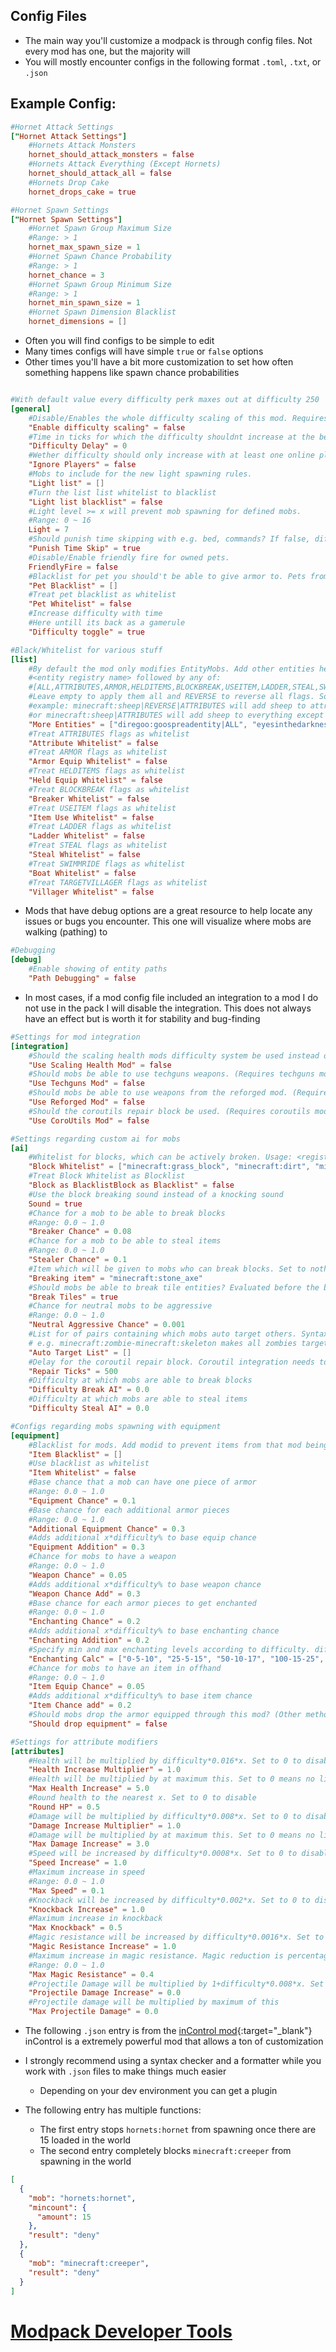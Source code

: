 ## Config Files
- The main way you'll customize a modpack is through config files. Not every mod has one, but the majority will
- You will mostly encounter configs in the following format `.toml`, `.txt`, or `.json`

## Example Config:

```toml
#Hornet Attack Settings
["Hornet Attack Settings"]
	#Hornets Attack Monsters
	hornet_should_attack_monsters = false
	#Hornets Attack Everything (Except Hornets)
	hornet_should_attack_all = false
	#Hornets Drop Cake
	hornet_drops_cake = true

#Hornet Spawn Settings
["Hornet Spawn Settings"]
	#Hornet Spawn Group Maximum Size
	#Range: > 1
	hornet_max_spawn_size = 1
	#Hornet Spawn Chance Probability
	#Range: > 1
	hornet_chance = 3
	#Hornet Spawn Group Minimum Size
	#Range: > 1
	hornet_min_spawn_size = 1
	#Hornet Spawn Dimension Blacklist
	hornet_dimensions = []
```

- Often you will find configs to be simple to edit
- Many times configs will have simple `true` or `false` options
- Other times you'll have a bit more customization to set how often something happens like spawn chance probabilities

```toml

#With default value every difficulty perk maxes out at difficulty 250
[general]
	#Disable/Enables the whole difficulty scaling of this mod. Requires a mc restart
	"Enable difficulty scaling" = false
	#Time in ticks for which the difficulty shouldnt increase at the beginning. One full minecraft day is 24000 ticks
	"Difficulty Delay" = 0
	#Wether difficulty should only increase with at least one online players or not
	"Ignore Players" = false
	#Mobs to include for the new light spawning rules.
	"Light list" = []
	#Turn the list list whitelist to blacklist
	"Light list blacklist" = false
	#Light level >= x will prevent mob spawning for defined mobs.
	#Range: 0 ~ 16
	Light = 7
	#Should punish time skipping with e.g. bed, commands? If false, difficulty will increase by 0.1 regardless of skipped time.
	"Punish Time Skip" = true
	#Disable/Enable friendly fire for owned pets.
	FriendlyFire = false
	#Blacklist for pet you should't be able to give armor to. Pets from mods, which have custom armor should be included here.
	"Pet Blacklist" = []
	#Treat pet blacklist as whitelist
	"Pet Whitelist" = false
	#Increase difficulty with time
	#Here untill its back as a gamerule
	"Difficulty toggle" = true

#Black/Whitelist for various stuff
[list]
	#By default the mod only modifies EntityMobs. Add other entities here if you want to apply modifications to them. Usage:
	#<entity registry name> followed by any of:
	#[ALL,ATTRIBUTES,ARMOR,HELDITEMS,BLOCKBREAK,USEITEM,LADDER,STEAL,SWIMMRIDE,TARGETVILLAGER,REVERSE].
	#Leave empty to apply them all and REVERSE to reverse all flags. Some flags do nothing for certain mobs!
	#example: minecraft:sheep|REVERSE|ATTRIBUTES will add sheep to attributes modification (since default is a blacklist)
	#or minecraft:sheep|ATTRIBUTES will add sheep to everything except attributes
	"More Entities" = ["diregoo:goospreadentity|ALL", "eyesinthedarkness:eyes|ALL", "goopers:gooper|REVERSE|SWIMMRIDE"]
	#Treat ATTRIBUTES flags as whitelist
	"Attribute Whitelist" = false
	#Treat ARMOR flags as whitelist
	"Armor Equip Whitelist" = false
	#Treat HELDITEMS flags as whitelist
	"Held Equip Whitelist" = false
	#Treat BLOCKBREAK flags as whitelist
	"Breaker Whitelist" = false
	#Treat USEITEM flags as whitelist
	"Item Use Whitelist" = false
	#Treat LADDER flags as whitelist
	"Ladder Whitelist" = false
	#Treat STEAL flags as whitelist
	"Steal Whitelist" = false
	#Treat SWIMMRIDE flags as whitelist
	"Boat Whitelist" = false
	#Treat TARGETVILLAGER flags as whitelist
	"Villager Whitelist" = false
```

- Mods that have debug options are a great resource to help locate any issues or bugs you encounter. This one will visualize where mobs are walking (pathing) to

```toml
#Debugging
[debug]
	#Enable showing of entity paths
	"Path Debugging" = false
```

- In most cases, if a mod config file included an integration to a mod I do not use in the pack I will disable the integration. This does not always have an effect but is worth it for stability and bug-finding

```toml
#Settings for mod integration
[integration]
	#Should the scaling health mods difficulty system be used instead of this ones. (Requires scaling health mod)
	"Use Scaling Health Mod" = false
	#Should mobs be able to use techguns weapons. (Requires techguns mod)
	"Use Techguns Mod" = false
	#Should mobs be able to use weapons from the reforged mod. (Requires reforged mod)
	"Use Reforged Mod" = false
	#Should the coroutils repair block be used. (Requires coroutils mod)
	"Use CoroUtils Mod" = false
```


```toml
#Settings regarding custom ai for mobs
[ai]
	#Whitelist for blocks, which can be actively broken. Usage: <registry name;classname;tag> put "!" infront to exclude blocks
	"Block Whitelist" = ["minecraft:grass_block", "minecraft:dirt", "minecraft:coarse_dirt", "minecraft:podzol"]
	#Treat Block Whitelist as Blocklist
	"Block as BlacklistBlock as Blacklist" = false
	#Use the block breaking sound instead of a knocking sound
	Sound = true
	#Chance for a mob to be able to break blocks
	#Range: 0.0 ~ 1.0
	"Breaker Chance" = 0.08
	#Chance for a mob to be able to steal items
	#Range: 0.0 ~ 1.0
	"Stealer Chance" = 0.1
	#Item which will be given to mobs who can break blocks. Set to nothing to not give any items.
	"Breaking item" = "minecraft:stone_axe"
	#Should mobs be able to break tile entities? Evaluated before the break list
	"Break Tiles" = true
	#Chance for neutral mobs to be aggressive
	#Range: 0.0 ~ 1.0
	"Neutral Aggressive Chance" = 0.001
	#List for of pairs containing which mobs auto target others. Syntax is [mob id]-[mob id] where second value is the target.
	# e.g. minecraft:zombie-minecraft:skeleton makes all zombies target skeletons
	"Auto Target List" = []
	#Delay for the coroutil repair block. Coroutil integration needs to be enabled
	"Repair Ticks" = 500
	#Difficulty at which mobs are able to break blocks
	"Difficulty Break AI" = 0.0
	#Difficulty at which mobs are able to steal items
	"Difficulty Steal AI" = 0.0

#Configs regarding mobs spawning with equipment
[equipment]
	#Blacklist for mods. Add modid to prevent items from that mod being used. (For individual items use the equipment.json)
	"Item Blacklist" = []
	#Use blacklist as whitelist
	"Item Whitelist" = false
	#Base chance that a mob can have one piece of armor
	#Range: 0.0 ~ 1.0
	"Equipment Chance" = 0.1
	#Base chance for each additional armor pieces
	#Range: 0.0 ~ 1.0
	"Additional Equipment Chance" = 0.3
	#Adds additional x*difficulty% to base equip chance
	"Equipment Addition" = 0.3
	#Chance for mobs to have a weapon
	#Range: 0.0 ~ 1.0
	"Weapon Chance" = 0.05
	#Adds additional x*difficulty% to base weapon chance
	"Weapon Chance Add" = 0.3
	#Base chance for each armor pieces to get enchanted
	#Range: 0.0 ~ 1.0
	"Enchanting Chance" = 0.2
	#Adds additional x*difficulty% to base enchanting chance
	"Enchanting Addition" = 0.2
	#Specify min and max enchanting levels according to difficulty. difficulty-minLevel-maxLevel
	"Enchanting Calc" = ["0-5-10", "25-5-15", "50-10-17", "100-15-25", "200-20-30", "250-30-35"]
	#Chance for mobs to have an item in offhand
	#Range: 0.0 ~ 1.0
	"Item Equip Chance" = 0.05
	#Adds additional x*difficulty% to base item chance
	"Item Chance add" = 0.2
	#Should mobs drop the armor equipped through this mod? (Other methods e.g. through vanilla is not included)
	"Should drop equipment" = false

#Settings for attribute modifiers
[attributes]
	#Health will be multiplied by difficulty*0.016*x. Set to 0 to disable
	"Health Increase Multiplier" = 1.0
	#Health will be multiplied by at maximum this. Set to 0 means no limit
	"Max Health Increase" = 5.0
	#Round health to the nearest x. Set to 0 to disable
	"Round HP" = 0.5
	#Damage will be multiplied by difficulty*0.008*x. Set to 0 to disable
	"Damage Increase Multiplier" = 1.0
	#Damage will be multiplied by at maximum this. Set to 0 means no limit
	"Max Damage Increase" = 3.0
	#Speed will be increased by difficulty*0.0008*x. Set to 0 to disable
	"Speed Increase" = 1.0
	#Maximum increase in speed
	#Range: 0.0 ~ 1.0
	"Max Speed" = 0.1
	#Knockback will be increased by difficulty*0.002*x. Set to 0 to disable
	"Knockback Increase" = 1.0
	#Maximum increase in knockback
	"Max Knockback" = 0.5
	#Magic resistance will be increased by difficulty*0.0016*x. Set to 0 to disable
	"Magic Resistance Increase" = 1.0
	#Maximum increase in magic resistance. Magic reduction is percentage
	#Range: 0.0 ~ 1.0
	"Max Magic Resistance" = 0.4
	#Projectile Damage will be multiplied by 1+difficulty*0.008*x. Set to 0 to disable
	"Projectile Damage Increase" = 0.0
	#Projectile damage will be multiplied by maximum of this
	"Max Projectile Damage" = 0.0
```

- The following `.json` entry is from the [inControl mod](https://www.curseforge.com/minecraft/mc-mods/in-control){:target="_blank"} inControl is a extremely powerful mod that allows a ton of customization 
- I strongly recommend using a syntax checker and a formatter while you work with `.json` files to make things much easier
    - Depending on your dev environment you can get a plugin

- The following entry has multiple functions:
    - The first entry stops `hornets:hornet` from spawning once there are 15 loaded in the world
    - The second entry completely blocks `minecraft:creeper` from spawning in the world
    
```json
[
  {
    "mob": "hornets:hornet",
    "mincount": {
      "amount": 15
    },
    "result": "deny"
  },
  {
    "mob": "minecraft:creeper",
    "result": "deny"
  }
]
```




# [**Modpack Developer Tools**](/modpack-dev)